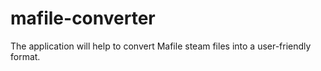 # mafile-converter
The application will help to convert Mafile steam files into a user-friendly format.
